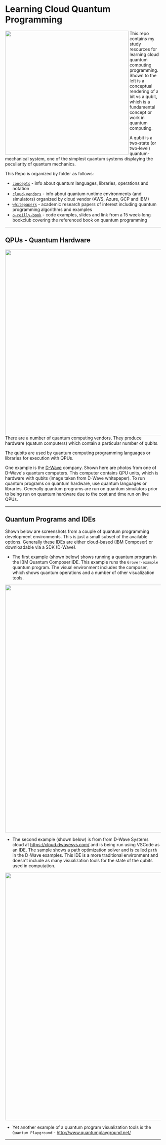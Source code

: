 # Learning Cloud Quantum Programming

<img src="https://github.com/lynnlangit/learning-quantum/blob/main/images/bit-vs-qbit.png" width=400 align=left>

This repo contains my study resources for learning cloud quantum computing programming.  Shown to the left is a conceptual rendering of a bit vs a qubit, which is a fundamental concept or work in quantum computing.    

A qubit is a two-state (or two-level) quantum-mechanical system, one of the simplest quantum systems displaying the peculiarity of quantum mechanics. 

This Repo is organized by folder as follows:
- [`concepts`](https://github.com/lynnlangit/learning-quantum/tree/main/1_concepts) - info about quantum languages, libraries, operations and notation
- [`cloud-vendors`](https://github.com/lynnlangit/learning-quantum/tree/main/2_cloud-vendors) - info about quantum runtime environments (and simulators) organized by cloud vendor (AWS, Azure, GCP and IBM)
- [`whitepapers`](https://github.com/lynnlangit/learning-quantum/tree/main/3_whitepapers) - academic research papers of interest including quantum programming algorithms and examples
- [`o-reilly-book`](https://github.com/lynnlangit/learning-quantum/tree/main/4_oreilly-book) - code examples, slides and link from a 15 week-long bookclub covering the referenced book on quantum programming

---


## QPUs - Quantum Hardware 

<img src="https://github.com/lynnlangit/learning-quantum/blob/main/images/d-wave-hardware.png" width=600 align=right>

There are a number of quantum computing vendors.  They produce hardware (quatum computers) which contain a particular number of qubits.    

The qubits are used by quantum computing programming languages or libraries for execution with QPUs.   

One example is the [D-Wave](https://www.dwavesys.com/) company.  Shown here are photos from one of D-Wave's quantum computers.  This computer contains QPU units, which is hardware with qubits (image taken from D-Wave whitepaper). To run quantum programs on quantum hardware, use quantum languages or libraries.  Generally quantum programs are run on quantum simulators prior to being run on quantum hardware due to the cost and time run on live QPUs.


---

## Quantum Programs and IDEs

Shown below are screenshots from a couple of quantum programming development environments.  This is just a small subset of the available options.  Generally these IDEs are either cloud-based (IBM Composer) or downloadable via a SDK (D-Wave).  

- The first example (shown below) shows running a quantum program in the IBM Quantum Composer IDE.  This example runs the `Grover-example` quantum program. The visual environment includes the composer, which shows quantum operations and a number of other visualization tools. 
<img src="https://github.com/lynnlangit/learning-quantum/blob/main/images/grover.png" width=800>

- The second example (shown below) is from from D-Wave Systems cloud at https://cloud.dwavesys.com/ and is being run using VSCode as an IDE.  The sample shows a path optimization solver and is called `path` in the D-Wave examples. This IDE is a more traditional environment and doesn't include as many visualization tools for the state of the qubits used in computation.

<img src="https://github.com/lynnlangit/learning-quantum/blob/main/images/dwave-ide.png" width=800>

- Yet another example of a quantum program visualization tools is the `Quantum Playground` - http://www.quantumplayground.net/

---




